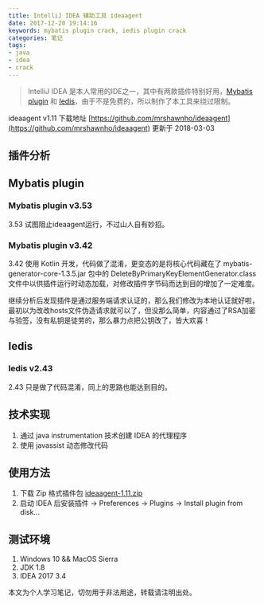 ```yaml
---
title: IntelliJ IDEA 辅助工具 ideaagent
date: 2017-12-20 19:14:16
keywords: mybatis plugin crack, iedis plugin crack
categories: 笔记
tags:
- java
- idea
- crack
---
```

> IntelliJ IDEA 是本人常用的IDE之一，其中有两款插件特别好用，[Mybatis plugin](https://plugins.jetbrains.com/plugin/7293-mybatis-plugin) 和 [Iedis](https://plugins.jetbrains.com/plugin/9228-iedis)，由于不是免费的，所以制作了本工具来绕过限制。

ideaagent v1.11 下载地址 [https://github.com/mrshawnho/ideaagent](https://github.com/mrshawnho/ideaagent)
更新于 2018-03-03

## 插件分析

## Mybatis plugin

### Mybatis plugin v3.53
3.53 试图阻止ideaagent运行，不过山人自有妙招。

### Mybatis plugin v3.42
3.42 使用 Kotlin 开发，代码做了混淆，更变态的是将核心代码藏在了 mybatis-generator-core-1.3.5.jar
包中的 DeleteByPrimaryKeyElementGenerator.class 文件中以供插件运行时动态加载，对修改插件字节码而达到目的增加了一定难度。

继续分析后发现插件是通过服务端请求认证的，那么我们修改为本地认证就好啦，最初以为改改hosts文件伪造请求就可以了，但没那么简单，内容通过了RSA加密与验签，没有私钥是徒劳的，那么暴力点把公钥改了，皆大欢喜！

## Iedis

### Iedis v2.43
2.43 只是做了代码混淆，同上的思路也能达到目的。

## 技术实现
1. 通过 java instrumentation 技术创建 IDEA 的代理程序
2. 使用 javassist 动态修改代码

## 使用方法
1. 下载 Zip 格式插件包 [ideaagent-1.11.zip](https://github.com/mrshawnho/ideaagent/releases)
2. 启动 IDEA 后安装插件 -> Preferences -> Plugins -> Install plugin from disk...

## 测试环境
1. Windows 10 && MacOS Sierra
2. JDK 1.8
3. IDEA 2017 3.4

本文为个人学习笔记，切勿用于非法用途，转载请注明出处。
